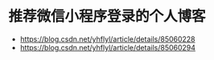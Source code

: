 # 推荐微信小程序登录的个人博客

* https://blog.csdn.net/yhflyl/article/details/85060228  
* https://blog.csdn.net/yhflyl/article/details/85060294  
